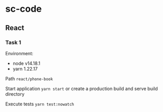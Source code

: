 # sc-code

## React

### Task 1

Environment:
* node v14.18.1
* yarn 1.22.17

Path `react/phone-book`

Start application `yarn start` or create a production build and serve build directory

Execute tests `yarn test:nowatch`

